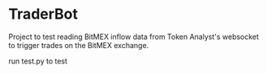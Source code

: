 # TraderBot

Project to test reading BitMEX inflow data from
Token Analyst's websocket to trigger trades on the
BitMEX exchange.

run test.py to test
